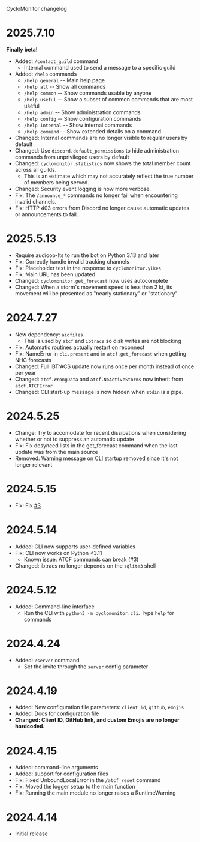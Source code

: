 CycloMonitor changelog

# 2025.7.10
**Finally beta!**  
* Added: `/contact_guild` command
    * Internal command used to send a message to a specific guild
* Added: `/help` commands
    * `/help general` -- Main help page
    * `/help all` -- Show all commands
    * `/help common` -- Show commands usable by anyone
    * `/help useful` -- Show a subset of common commands that are most useful
    * `/help admin` -- Show administration commands
    * `/help config` -- Show configuration commands
    * `/help internal` -- Show internal commands
    * `/help command` -- Show extended details on a command
* Changed: Internal commands are no longer visible to regular users by default
* Changed: Use `discord.default_permissions` to hide administration commands from unprivileged users by default
* Changed: `cyclomonitor.statistics` now shows the total member count across all guilds.
    * This is an estimate which may not accurately reflect the true number of members being served.
* Changed: Security event logging is now more verbose.
* Fix: The `/announce_*` commands no longer fail when encountering invalid channels.
* Fix: HTTP 403 errors from Discord no longer cause automatic updates or announcements to fail.

# 2025.5.13
* Require audioop-lts to run the bot on Python 3.13 and later
* Fix: Correctly handle invalid tracking channels
* Fix: Placeholder text in the response to `cyclomonitor.yikes`
* Fix: Main URL has been updated
* Changed: `cyclomonitor.get_forecast` now uses autocomplete
* Changed: When a storm's movement speed is less than 2 kt, its movement will be presented as "nearly stationary" or "stationary"

# 2024.7.27
* New dependency: `aiofiles`
    * This is used by `atcf` and `ibtracs` so disk writes are not blocking
* Fix: Automatic routines actually restart on reconnect
* Fix: NameError in `cli.present` and in `atcf.get_forecast` when getting NHC forecasts
* Changed: Full IBTrACS update now runs once per month instead of once per year
* Changed: `atcf.WrongData` and `atcf.NoActiveStorms` now inherit from `atcf.ATCFError`
* Changed: CLI start-up message is now hidden when `stdin` is a pipe.

# 2024.5.25
* Change: Try to accomodate for recent dissipations when considering whether or not to suppress an automatic update
* Fix: Fix desynced lists in the get_forecast command when the last update was from the main source
* Removed: Warning message on CLI startup removed since it's not longer relevant

# 2024.5.15
* Fix: Fix [#3](https://github.com/ntvmb/cyclomonitor/issues/3)

# 2024.5.14
* Added: CLI now supports user-defined variables
* Fix: CLI now works on Python <3.11
    * Known issue: ATCF commands can break ([#3](https://github.com/ntvmb/cyclomonitor/issues/3))
* Changed: ibtracs no longer depends on the `sqlite3` shell

# 2024.5.12
* Added: Command-line interface
    * Run the CLI with `python3 -m cyclomonitor.cli`. Type `help` for commands

# 2024.4.24
* Added: `/server` command
    * Set the invite through the `server` config parameter

# 2024.4.19
* Added: New configuration file parameters: `client_id`, `github`, `emojis`
* Added: Docs for configuration file
* **Changed: Client ID, GitHub link, and custom Emojis are no longer hardcoded.**

# 2024.4.15
* Added: command-line arguments
* Added: support for configuration files
* Fix: Fixed UnboundLocalError in the `/atcf_reset` command
* Fix: Moved the logger setup to the main function
* Fix: Running the main module no longer raises a RuntimeWarning

# 2024.4.14
* Initial release
